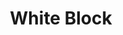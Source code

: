 ---
layout: home
header: false
title: White Block
titleTemplate: Intuitive Design for Effortless Development
---